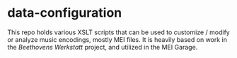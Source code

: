 # data-configuration

This repo holds various XSLT scripts that can be used to customize / modify or analyze music encodings, mostly MEI files. It is heavily based on work in the *Beethovens Werkstatt* project, and utilized in the MEI Garage.  
